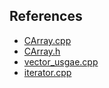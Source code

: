 


## References 

- [CArray.cpp](codes/CArray.cpp)
- [CArray.h](codes/CArray.h)
- [vector_usgae.cpp](codes/vector_usage.cpp)
- [iterator.cpp](codes/iterator.cpp)

